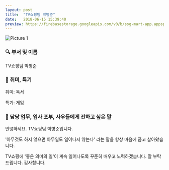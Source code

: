 ```yaml
---
layout: post
title:  "TV쇼핑팀 박병준"
date:   2018-06-15 15:39:40
preview: https://firebasestorage.googleapis.com/v0/b/ssg-mart-app.appspot.com/o/%EB%8F%99%EA%B8%B0%EC%82%AC%EC%A7%84%2F191916.jpg?alt=media&token=ffb1af81-c718-4bb1-b9cd-5e1b7d0eb5a5
---
```


![Picture 1](https://firebasestorage.googleapis.com/v0/b/ssg-mart-app.appspot.com/o/%EB%8F%99%EA%B8%B0%EC%82%AC%EC%A7%84%2F191916.jpg?alt=media&token=ffb1af81-c718-4bb1-b9cd-5e1b7d0eb5a5)

### 🔍 **부서 및 이름**

  TV쇼핑팀 박병준
    
### 🔔 **취미, 특기**

  취미: 독서
  
  특기: 게임

### 🔔 **담당 업무, 입사 포부, 사우들에게 전하고 싶은 말**

   안녕하세요. TV쇼핑팀 박병준입니다.
    
   '아무것도 하지 않으면 아무일도 일어나지 않는다' 라는 말을 항상 마음에 품고 살아왔습니다.
    
   TV쇼핑에 '좋은 의미의 일'이 계속 일어나도록 꾸준히 배우고 노력하겠습니다. 잘 부탁드립니다. 감사합니다.